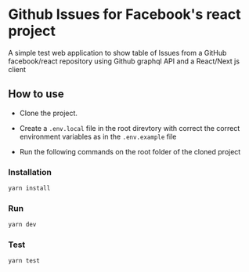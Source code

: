# Github Issues for Facebook's react project
A simple test web application to show table of Issues from a GitHub facebook/react repository using Github graphql API and a React/Next js client
## How to use

- Clone the project.
- Create a `.env.local` file in the root direvtory with correct the correct environment variables as in the `.env.example` file

- Run the following commands on the root folder of the cloned project
### Installation
```bash
yarn install
```
### Run
```bash
yarn dev
```
### Test
```bash
yarn test
```
